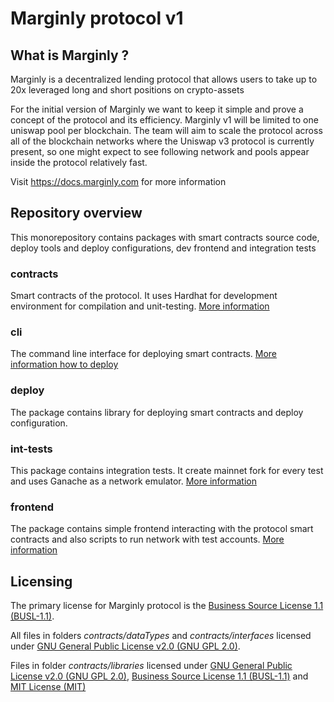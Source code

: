 # Marginly protocol v1

## What is Marginly ?

Marginly is a decentralized lending protocol that allows users to take up to 20x leveraged long and short positions on crypto-assets

For the initial version of Marginly we want to keep it simple and prove a concept of the protocol and its efficiency. Marginly v1 will be limited to one uniswap pool per blockchain.
The team will aim to scale the protocol across all of the blockchain networks where the Uniswap v3 protocol is currently present, so one might expect to see following network and pools appear inside the protocol relatively fast.

Visit https://docs.marginly.com for more information

## Repository overview

This monorepository contains packages with smart contracts source code, deploy tools and deploy configurations, dev frontend and integration tests

### contracts

Smart contracts of the protocol. It uses Hardhat for development environment for compilation and unit-testing. [More information](./packages/contracts/README.md)

### cli

The command line interface for deploying smart contracts. [More information how to deploy](./packages/cli/README.md)

### deploy

The package contains library for deploying smart contracts and deploy configuration.

### int-tests

This package contains integration tests. It create mainnet fork for every test and uses Ganache as a network emulator. [More information](./packages/int-tests/README.md)

### frontend

The package contains simple frontend interacting with the protocol smart contracts and also scripts to run network with test accounts. [More information](./packages/frontend/README.md)

## Licensing

The primary license for Marginly protocol is the [Business Source License 1.1 (BUSL-1.1)](./LICENSE).

All files in folders _contracts/dataTypes_ and _contracts/interfaces_ licensed under [GNU General Public License v2.0 (GNU GPL 2.0)](./packages/contracts/contracts/interfaces/LICENSE).

Files in folder _contracts/libraries_ licensed under [GNU General Public License v2.0 (GNU GPL 2.0)](./packages/contracts/contracts/libraries/LICENSE), [Business Source License 1.1 (BUSL-1.1)](./LICENSE) and [MIT License (MIT)](./packages/contracts/contracts/libraries/LICENSE_MIT)
